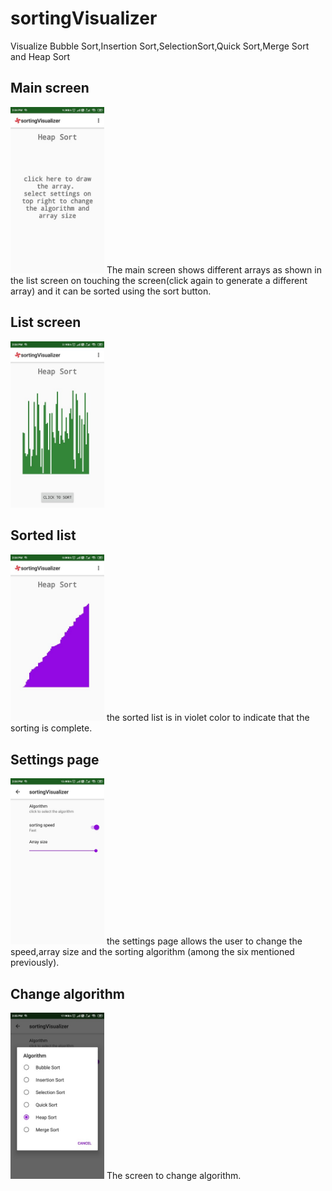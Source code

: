 # sortingVisualizer
Visualize Bubble Sort,Insertion Sort,SelectionSort,Quick Sort,Merge Sort and Heap Sort

## Main screen
<img src="main.jpg" width=150>
The main screen shows different arrays as shown in the list screen on touching the screen(click again to generate a different array) and it can be sorted using the sort button.

## List screen
<img src="list.jpg" width=150>

## Sorted list
<img src="sorted.jpg" width=150>
the sorted list is in violet color to indicate that the sorting is complete. 

## Settings page
<img src="settings.jpg" width=150>
the settings page allows the user to change the speed,array size and the sorting algorithm 
(among the six mentioned previously).

## Change algorithm
<img src="algorithm.jpg" width=150>
The screen to change algorithm.
